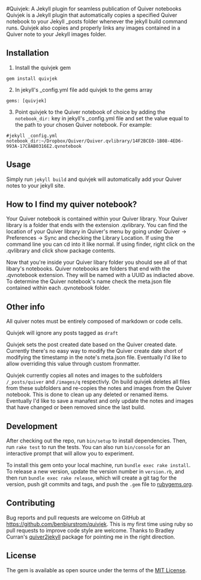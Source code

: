 #Quivjek: A Jekyll plugin for seamless publication of Quiver notebooks
Quivjek is a Jekyll plugin that automatically copies a specified Quiver notebook to your Jekyll _posts folder whenever the jekyll build command runs. Quivjek also copies and properly links any images contained in a Quiver note to your Jekyll images folder.

## Installation
1. Install the quivjek gem
```
gem install quivjek
```
2. In jekyll's \_config.yml file add quivjek to the gems array
```
gems: [quivjek]
```
3. Point quivjek to the Quiver notebook of choice by adding the `notebook_dir:` key in jekyll's \_config.yml file and set the value equal to the path to your chosen Quiver notebook. For example:
```
#jekyll _config.yml
notebook_dir:~/Dropbox/Quiver/Quiver.qvlibrary/14F2BCE0-1B08-4ED6-993A-17C8AB0316E2.qvnotebook
```

## Usage
Simply run ```jekyll build``` and quivjek will automatically add your Quiver notes to your jekyll site.

## How to I find my quiver notebook?
Your Quiver notebook is contained within your Quiver library. Your Quiver library is a folder that ends with the extension .qvlibrary. You can find the location of your Quiver library in Quiver's menu by going under Quiver -> Preferences -> Sync and checking the Library Location. If using the command line you can cd into it like normal. If using finder, right click on the .qvlibrary and click show package contents.

Now that you're inside your Quiver libary folder you should see all of that libary's notebooks. Quiver notebooks are folders that end with the .qvnotebook extension. They will be named with a UUID as indiacted above. To determine the Quiver notebook's name check the meta.json file contained within each .qvnotebook folder.

## Other info
All quiver notes must be entirely composed of markdown or code cells.

Quivjek will ignore any posts tagged as `draft`

Quivjek sets the post created date based on the Quiver created date. Currently there's no easy way to modify the Quiver create date short of modifying the timestamp in the note's meta.json file. Eventually I'd like to allow overriding this value through custom fronmatter.

Quivjek currently copies all notes and images to the subfolders `/_posts/quiver` and `/images/q` respectivly. On build quivjek deletes all files from these subfolders and re-copies the notes and images from the Quiver notebook. This is done to clean up any deleted or renamed items. Eventually I'd like to save a manafest and only update the notes and images that have changed or been removed since the last build.

## Development

After checking out the repo, run `bin/setup` to install dependencies. Then, run `rake test` to run the tests. You can also run `bin/console` for an interactive prompt that will allow you to experiment.

To install this gem onto your local machine, run `bundle exec rake install`. To release a new version, update the version number in `version.rb`, and then run `bundle exec rake release`, which will create a git tag for the version, push git commits and tags, and push the `.gem` file to [rubygems.org](https://rubygems.org).

## Contributing

Bug reports and pull requests are welcome on GitHub at https://github.com/benbjurstrom/quivjek. This is my first time using ruby so pull requests to improve code style are welcome. Thanks to Bradley Curran's [quiver2jekyll](https://github.com/bradley-curran/quiver2jekyll/) package for pointing me in the right direction.



## License

The gem is available as open source under the terms of the [MIT License](http://opensource.org/licenses/MIT).